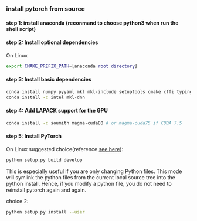 ### install pytorch from source

#### step 1: install anaconda (reconmand to choose python3 when run the shell script)

#### step 2: Install optional dependencies

On Linux
```bash
export CMAKE_PREFIX_PATH=[anaconda root directory]
```

#### step 3: Install basic dependencies
```bash
conda install numpy pyyaml mkl mkl-include setuptools cmake cffi typing
conda install -c intel mkl-dnn
```
#### step 4: Add LAPACK support for the GPU
```bash 
conda install -c soumith magma-cuda80 # or magma-cuda75 if CUDA 7.5
```

#### step 5: Install PyTorch
On Linux
suggested choice(reference [see here](https://github.com/pytorch/pytorch/blob/master/CONTRIBUTING.md)):
```bash
python setup.py build develop
```
This is especially useful if you are only changing Python files.
This mode will symlink the python files from the current local source tree into the python install.
Hence, if you modify a python file, you do not need to reinstall pytorch again and again.

choice 2: 

```bash
python setup.py install --user
```
